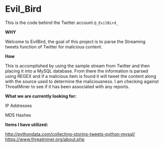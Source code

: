 # Evil_Bird

This is the code behind the Twitter account `@_EvilBird_` 

**WHY**

Welcome to EvilBird, the goal of this project is to parse the Streaming tweets function of Twitter for malicious content.

**How**

This is accomplished by using the sample stream from Twitter and then placing it into a MySQL database. From there the information is parsed using REGEX and if a malicious item is found it will tweet the content along with the source used to determine the maliciousness. I am checking against ThreatMiner to see if it has been associated with any reports.

**What we are currently looking for:**

IP Addresses

MD5 Hashes


**Items I have utilized:**

http://pythondata.com/collecting-storing-tweets-python-mysql/
https://www.threatminer.org/about.php